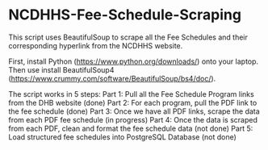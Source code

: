 # NCDHHS-Fee-Schedule-Scraping
This script uses BeautifulSoup to scrape all the Fee Schedules and their corresponding hyperlink from the NCDHHS website. 

First, install Python (https://www.python.org/downloads/) onto your laptop. Then use install BeautifulSoup4 (https://www.crummy.com/software/BeautifulSoup/bs4/doc/).

The script works in 5 steps: 
Part 1: Pull all the Fee Schedule Program links from the DHB website (done)
Part 2: For each program, pull the PDF link to the fee schedule (done)
Part 3: Once we have all PDF links, scrape the data from each PDF fee schedule (in progress)
Part 4: Once the data is scraped from each PDF, clean and format the fee schedule data (not done)
Part 5: Load structured fee schedules into PostgreSQL Database (not done)
